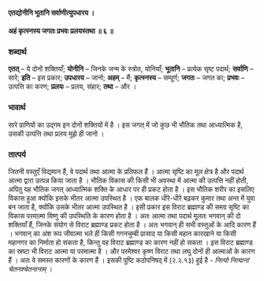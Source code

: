 #### एतद्योनीनि भूतानि सर्वाणीत्युपधारय ।
#### अहं कृत्स्नस्य जगतः प्रभवः प्रलयस्तथा ॥ ६ ॥

### शब्दार्थ

**एतत्** – ये दोनों शक्तियाँ; **योनीनि** – जिनके जन्म के स्त्रोत, योनियाँ; **भूतानि** – प्रत्येक सृष्ट पदार्थ; **सर्वाणि** – सारे; **इति** – इस प्रकार; **उपधारय** – जानो; **अहम्** – मैं; **कृत्स्नस्य** – सम्पूर्ण; **जगतः** – जगत का; **प्रभवः** – उत्पत्ति का करण; **प्रलयः** – प्रलय, संहार; **तथा** – और ।

### भावार्थ

सारे प्राणियों का उद्गम इन दोनों शक्तियों में है । इस जगत् में जो कुछ भी भौतिक तथा आध्यात्मिक है, उसकी उत्पत्ति तथा प्रलय मुझे ही जानो ।

### तात्पर्य

जितनी वस्तुएँ विद्यमान हैं, वे पदार्थ तथा आत्मा के प्रतिफल हैं । आत्मा सृष्टि का मूल क्षेत्र है और पदार्थ आत्मा द्वारा उत्पन्न किया जाता है । भौतिक विकास की किसी भी अवस्था में आत्मा की उत्पत्ति नहीं होती, अपितु यह भौतिक जगत् आध्यात्मिक शक्ति के आधार पर ही प्रकट होता है । इस भौतिक शरीर का इसलिए विकास हुआ क्योंकि इसके भीतर आत्मा उपस्थित है । एक बालक धीरे-धीरे बढ़कर कुमार तथा अन्त में युवा बन जाता है, क्योंकि उसके भीतर आत्मा उपस्थित है । इसी प्रकार इस विराट ब्रह्माण्ड की समग्र सृष्टि का विकास परमात्मा विष्णु की उपस्थिति के कारण होता है । अतः आत्मा तथा पदार्थ मूलतः भगवान् की दो शक्तियाँ हैं, जिनके संयोग से विराट ब्रह्माण्ड प्रकट होता है । अतः भगवान् ही सभी वस्तुओं के आदि कारण हैं । भगवान् का अंश रूप जीवात्मा भले ही किसी गगनचुम्बी प्रासाद या किसी महान कारखाने या किसी महानगर का निर्माता हो सकता है, किन्तु वह विराट ब्रह्माण्ड का कारण नहीं हो सकता । इस विराट ब्रह्माण्ड का स्रष्टा भी विराट आत्मा या परमात्मा है । और परमेश्वर कृष्ण विराट तथा लघु दोनों ही आत्माओं के कारण हैं । अतः वे समस्त कारणों के कारण हैं । इसकी पुष्टि कठोपनिषद् में (२.२.१३) हुई है - *नित्यो नित्यानां चेतनश्चेतनानाम्* ।